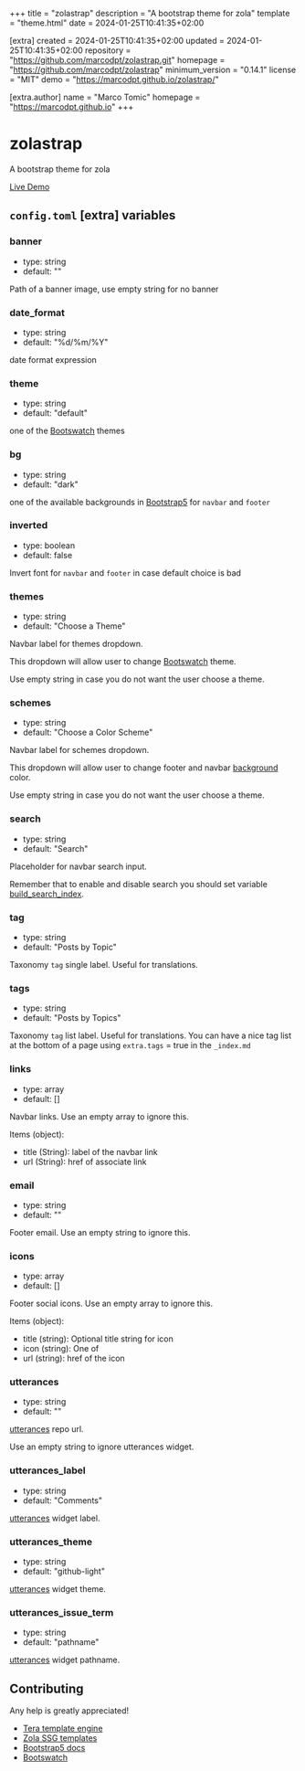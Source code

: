 
+++
title = "zolastrap"
description = "A bootstrap theme for zola"
template = "theme.html"
date = 2024-01-25T10:41:35+02:00

[extra]
created = 2024-01-25T10:41:35+02:00
updated = 2024-01-25T10:41:35+02:00
repository = "https://github.com/marcodpt/zolastrap.git"
homepage = "https://github.com/marcodpt/zolastrap"
minimum_version = "0.14.1"
license = "MIT"
demo = "https://marcodpt.github.io/zolastrap/"

[extra.author]
name = "Marco Tomic"
homepage = "https://marcodpt.github.io"
+++        

# zolastrap
A bootstrap theme for zola

[Live Demo](https://marcodpt.github.io/zolastrap/)

## `config.toml` [extra] variables
### banner
 - type: string
 - default: ""

Path of a banner image, use empty string for no banner

### date_format
 - type: string
 - default: "%d/%m/%Y"

date format expression

### theme
 - type: string
 - default: "default"

one of the [Bootswatch](https://bootswatch.com) themes

### bg
 - type: string
 - default: "dark"

one of the available backgrounds in
[Bootstrap5](https://getbootstrap.com/docs/5.1/utilities/background/)
for `navbar` and `footer`

### inverted
 - type: boolean
 - default: false

Invert font for `navbar` and `footer` in case default choice is bad

### themes
 - type: string
 - default: "Choose a Theme"

Navbar label for themes dropdown.

This dropdown will allow user to change
[Bootswatch](https://bootswatch.com) theme.

Use empty string in case you do not want the user choose a theme.

### schemes
 - type: string
 - default: "Choose a Color Scheme"

Navbar label for schemes dropdown.

This dropdown will allow user to change footer and navbar
[background](https://getbootstrap.com/docs/5.1/utilities/background/)
color.

Use empty string in case you do not want the user choose a theme.

### search
 - type: string
 - default: "Search"

Placeholder for navbar search input.

Remember that to enable and disable search you should set variable
[build_search_index](https://www.getzola.org/documentation/getting-started/configuration/).

### tag
 - type: string
 - default: "Posts by Topic"

Taxonomy `tag` single label. Useful for translations.

### tags
 - type: string
 - default: "Posts by Topics"

Taxonomy `tag` list label. Useful for translations.
You can have a nice tag list at the bottom of a page using `extra.tags` = true
in the `_index.md`

### links
 - type: array
 - default: []

Navbar links. Use an empty array to ignore this.

Items (object):
 - title (String): label of the navbar link
 - url (String): href of associate link

### email
 - type: string
 - default: ""

Footer email. Use an empty string to ignore this.

### icons
 - type: array
 - default: []

Footer social icons. Use an empty array to ignore this.

Items (object):
 - title (string): Optional title string for icon
 - icon (string): One of 
 - url (string): href of the icon

### utterances
 - type: string
 - default: "" 

[utterances](https://github.com/utterance/utterances) repo url.

Use an empty string to ignore utterances widget.

### utterances_label
 - type: string
 - default: "Comments" 

[utterances](https://github.com/utterance/utterances) widget label.

### utterances_theme
 - type: string
 - default: "github-light" 

[utterances](https://github.com/utterance/utterances) widget theme.

### utterances_issue_term
 - type: string
 - default: "pathname" 

[utterances](https://github.com/utterance/utterances) widget pathname.

## Contributing
Any help is greatly appreciated!

 - [Tera template engine](https://tera.netlify.app/docs)
 - [Zola SSG templates](https://www.getzola.org/documentation/templates/overview/)
 - [Bootstrap5 docs](https://getbootstrap.com/docs/5.1/getting-started/introduction/)
 - [Bootswatch](https://bootswatch.com)

        